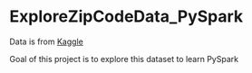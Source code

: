 # ExploreZipCodeData_PySpark

Data is from [Kaggle](https://www.kaggle.com/datasets/erdi28/zip-codes-demographics)

Goal of this project is to explore this dataset to learn PySpark
